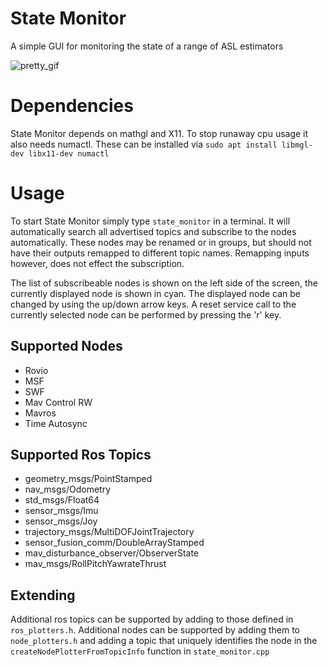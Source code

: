# State Monitor
A simple GUI for monitoring the state of a range of ASL estimators

![pretty_gif](https://i.imgur.com/4sv2Ofa.gif)

# Dependencies

State Monitor depends on mathgl and X11. To stop runaway cpu usage it also needs numactl. These can be installed via `sudo apt install libmgl-dev libx11-dev numactl`

# Usage

To start State Monitor simply type `state_monitor` in a terminal. It will automatically search all advertised topics and subscribe to the nodes automatically. These nodes may be renamed or in groups, but should not have their outputs remapped to different topic names. Remapping inputs however, does not effect the subscription.

The list of subscribeable nodes is shown on the left side of the screen, the currently displayed node is shown in cyan. The displayed node can be changed by using the up/down arrow keys.
A reset service call to the currently selected node can be performed by pressing the 'r' key.

## Supported Nodes

* Rovio
* MSF
* SWF
* Mav Control RW
* Mavros
* Time Autosync

## Supported Ros Topics

* geometry_msgs/PointStamped
* nav_msgs/Odometry
* std_msgs/Float64
* sensor_msgs/Imu
* sensor_msgs/Joy
* trajectory_msgs/MultiDOFJointTrajectory
* sensor_fusion_comm/DoubleArrayStamped
* mav_disturbance_observer/ObserverState
* mav_msgs/RollPitchYawrateThrust

## Extending

Additional ros topics can be supported by adding to those defined in `ros_plotters.h`.
Additional nodes can be supported by adding them to `node_plotters.h` and adding a topic that uniquely identifies the node in the `createNodePlotterFromTopicInfo` function in `state_monitor.cpp`
